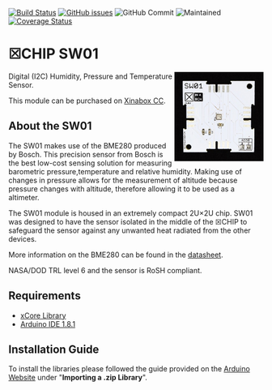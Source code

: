 [![Build Status](https://travis-ci.org/xinabox/arduino-SW01.svg?branch=master)](https://travis-ci.org/xinabox/arduino-SW01)
[![GitHub issues](https://img.shields.io/github/issues/xinabox/arduino-SW01.svg)](https://github.com/xinabox/arduino-SW01/issues) ![GitHub Commit](https://img.shields.io/github/last-commit/xinabox/arduino-SW01) ![Maintained](https://img.shields.io/maintenance/yes/2020) [![Coverage Status](https://coveralls.io/repos/github/xinabox/arduino-SW01/badge.svg?branch=master)](https://coveralls.io/github/xinabox/arduino-SW01?branch=master)

# ☒CHIP SW01 
<img src="extras/SW01-V1.0.1.JPG" width="35%" height="auto" align="right">
Digital (I2C) Humidity, Pressure and Temperature Sensor.

This module can be purchased on [Xinabox CC](https://xinabox.cc/products/SW01/).

## About the SW01
The SW01 makes use of the BME280 produced by Bosch. This precision sensor from Bosch is the best low-cost sensing solution for measuring barometric pressure,temperature and relative humidity. Making use of changes in pressure allows for the measurement of altitude because pressure changes with altitude, therefore allowing it to be used as a altimeter.

The SW01 module is housed in an extremely compact 2U×2U chip. SW01 was designed to have the sensor isolated in the middle of the ☒CHIP to safeguard the sensor against any unwanted heat radiated from the other devices. 

More information on the BME280 can be found in the [datasheet](https://ae-bst.resource.bosch.com/media/_tech/media/datasheets/BST-BME280_DS001-11.pdf).

NASA/DOD TRL level 6 and the sensor is RoSH compliant.

## Requirements
  - [xCore Library](https://github.com/xinabox/xCore)
  - [Arduino IDE 1.8.1](https://www.arduino.cc/en/main/software)

## Installation Guide
To install the libraries please followed the guide provided on the [Arduino Website](https://www.arduino.cc/en/Guide/Libraries) under "**Importing a .zip Library**".




